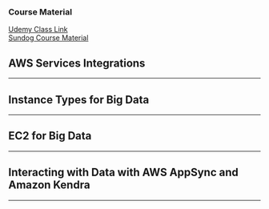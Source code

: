 ### Course Material
[Udemy Class Link](https://www.udemy.com/course/aws-data-analytics/)  
[Sundog Course Material](https://sundog-education.com/aws-certified-big-data-course-materials/)

## AWS Services Integrations
---  

## Instance Types for Big Data
---  

## EC2 for Big Data
---  

## Interacting with Data with AWS AppSync and Amazon Kendra
---  